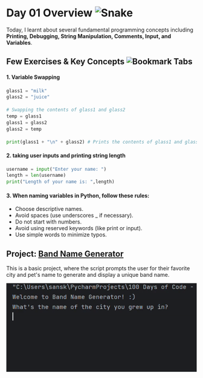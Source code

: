 <h1> Day 01 Overview <img src="https://raw.githubusercontent.com/Tarikul-Islam-Anik/Animated-Fluent-Emojis/master/Emojis/Animals/Snake.png" alt="Snake" width="20" height="20" />
</h1>
<p> 
  Today, I learnt about several fundamental programming concepts including <strong>Printing, Debugging, String Manipulation, Comments, Input, and Variables</strong>.
</p>

## Few Exercises & Key Concepts <img src="https://raw.githubusercontent.com/Tarikul-Islam-Anik/Animated-Fluent-Emojis/master/Emojis/Objects/Bookmark%20Tabs.png" alt="Bookmark Tabs" width="25" height="25" />

#### 1. Variable Swapping
```python
glass1 = "milk"
glass2 = "juice"

# Swapping the contents of glass1 and glass2
temp = glass1
glass1 = glass2
glass2 = temp

print(glass1 + "\n" + glass2) # Prints the contents of glass1 and glass2 on separate lines
```

#### 2. taking user inputs and printing string length
```python
username = input("Enter your name: ")
length = len(username)
print("Length of your name is: ",length)
```
#### 3. When naming variables in Python, follow these rules:

- Choose descriptive names.
- Avoid spaces (use underscores _ if necessary).
- Do not start with numbers.
- Avoid using reserved keywords (like print or input).
- Use simple words to minimize typos.

## Project: [Band Name Generator](https://github.com/sanskrutihere/100DaysofPython/blob/main/day%2001/band-name-generator.py)
This is a basic project, where the script prompts the user for their favorite city and pet's name to generate and display a unique band name.

![Day 1 GIF](https://github.com/sanskrutihere/100DaysofPython/blob/main/assets/gif/band-name-generator.gif)
